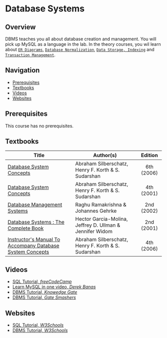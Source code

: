 # Database Systems

## Overview

DBMS teaches you all about database creation and management. You will pick up MySQL as a language in the lab. In the theory courses, you wil learn about [`ER Diagrams`](https://en.wikipedia.org/wiki/Entity–relationship_model), [`Database Normalization`](https://en.wikipedia.org/wiki/Database_normalization), [`Data Storage, Indexing`](https://en.wikipedia.org/wiki/Database_index) and [`Transaction Management`](https://en.wikipedia.org/wiki/Database_transaction). 

## Navigation

*   [Prerequisites](#prerequisites)
*   [Textbooks](#textbooks)
*   [Videos](#videos)
*   [Websites](#websites)

## Prerequisites

This course has no prerequisites.

## Textbooks

| Title | Author(s) | Edition |
| -------------|-------------|:-----:|
| [Database System Concepts](https://drive.google.com/file/d/1KxlCPBmPCgPR30S_00hB_jnzR_H76sJl/view?usp=sharing) | Abraham Silberschatz, Henry F. Korth & S. Sudarshan | 6th (2006) |
| [Database System Concepts](https://drive.google.com/file/d/1j9ek781Se3N2jSW1Y_rwR5YPK1X19o1y/view?usp=sharing) | Abraham Silberschatz, Henry F. Korth & S. Sudarshan | 4th (2001) |
| [Database Management Systems](https://drive.google.com/file/d/1Y3xmhKNUqklmkXszeGjyw_WFZs5oQ12O/view?usp=sharing) | Raghu Ramakrishna & Johannes Gehrke| 2nd (2002) |
| [Database Systems : The Complete Book](https://drive.google.com/file/d/1EaIboE5O2ijUNiuntrhes1IIrI_N-ftD/view?usp=sharing) | Hector Garcia-Molina, Jeffrey D. Ullman & Jennifer Widom | 2nd (2001) |
| [Instructor's Manual To Accompany Database System Concepts](https://drive.google.com/file/d/1a73_t39hOEkAdPyQArkRf-DcMGxKncsH/view?usp=sharing)| Abraham Silberschatz, Henry F. Korth & S. Sudarshan | 4th (2006) |


## Videos

*	[SQL Tutorial, *freeCodeCamp*](https://www.youtube.com/watch?v=HXV3zeQKqGY&t=11s)
*	[Learn MySQL in one video, *Derek Banas*](https://www.youtube.com/watch?v=yPu6qV5byu4)
*	[DBMS Tutorial, *Knowedge Gate*](https://www.youtube.com/playlist?list=PLmXKhU9FNesR1rSES7oLdJaNFgmuj0SYV)
*	[DBMS Tutorial, *Gate Smashers*](https://www.youtube.com/playlist?list=PLxCzCOWd7aiFAN6I8CuViBuCdJgiOkT2Y)

## Websites

*	[SQL Tutorial, *W3Schools*](https://www.w3schools.com/sql/)
*	[DBMS Tutorial, *W3Schools*](https://www.w3schools.in/dbms/)
